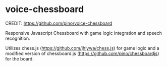 # voice-chessboard

CREDIT: https://github.com/pino/voice-chessboard


Responsive Javascript Chessboard with game logic integration and speech recognition.

Utilizes chess.js (https://github.com/jhlywa/chess.js) for game logic and a modified version of chessboard.js (https://github.com/pino/chessboardjs) for the board.

